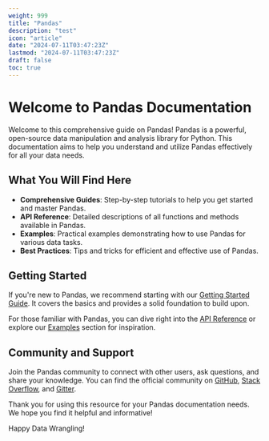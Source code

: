 ```yaml
---
weight: 999
title: "Pandas"
description: "test"
icon: "article"
date: "2024-07-11T03:47:23Z"
lastmod: "2024-07-11T03:47:23Z"
draft: false
toc: true
---
```


# Welcome to Pandas Documentation

Welcome to this comprehensive guide on Pandas! Pandas is a powerful, open-source data manipulation and analysis library for Python. This documentation aims to help you understand and utilize Pandas effectively for all your data needs.

## What You Will Find Here

- **Comprehensive Guides**: Step-by-step tutorials to help you get started and master Pandas.
- **API Reference**: Detailed descriptions of all functions and methods available in Pandas.
- **Examples**: Practical examples demonstrating how to use Pandas for various data tasks.
- **Best Practices**: Tips and tricks for efficient and effective use of Pandas.

## Getting Started

If you're new to Pandas, we recommend starting with our [Getting Started Guide](link-to-guide). It covers the basics and provides a solid foundation to build upon.

For those familiar with Pandas, you can dive right into the [API Reference](link-to-api-reference) or explore our [Examples](link-to-examples) section for inspiration.

## Community and Support

Join the Pandas community to connect with other users, ask questions, and share your knowledge. You can find the official community on [GitHub](https://github.com/pandas-dev/pandas), [Stack Overflow](https://stackoverflow.com/questions/tagged/pandas), and [Gitter](https://gitter.im/pydata/pandas).

Thank you for using this resource for your Pandas documentation needs. We hope you find it helpful and informative!

Happy Data Wrangling!
